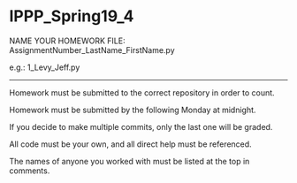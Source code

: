 # IPPP_Spring19_4

NAME YOUR HOMEWORK FILE: AssignmentNumber_LastName_FirstName.py

e.g.: 1_Levy_Jeff.py

--------

Homework must be submitted to the correct repository in order to count.

Homework must be submitted by the following Monday at midnight.

If you decide to make multiple commits, only the last one will be graded.

All code must be your own, and all direct help must be referenced.  

The names of anyone you worked with must be listed at the top in comments.
